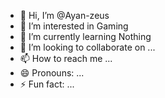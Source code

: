 - 👋 Hi, I’m @Ayan-zeus
- 👀 I’m interested in Gaming
- 🌱 I’m currently learning Nothing 
- 💞️ I’m looking to collaborate on ...
- 📫 How to reach me ...
- 😄 Pronouns: ...
- ⚡ Fun fact: ...

<!---
Ayan-zeus/Ayan-zeus is a ✨ special ✨ repository because its `README.md` (this file) appears on your GitHub profile.
You can click the Preview link to take a look at your changes.
--->
